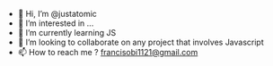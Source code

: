 - 👋 Hi, I’m @justatomic
- 👀 I’m interested in ...
- 🌱 I’m currently learning JS
- 💞️ I’m looking to collaborate on any project that involves Javascript
- 📫 How to reach me ? francisobi1121@gmail.com

<!---
justatomic/justatomic is a ✨ special ✨ repository because its `README.md` (this file) appears on your GitHub profile.
You can click the Preview link to take a look at your changes.
--->
